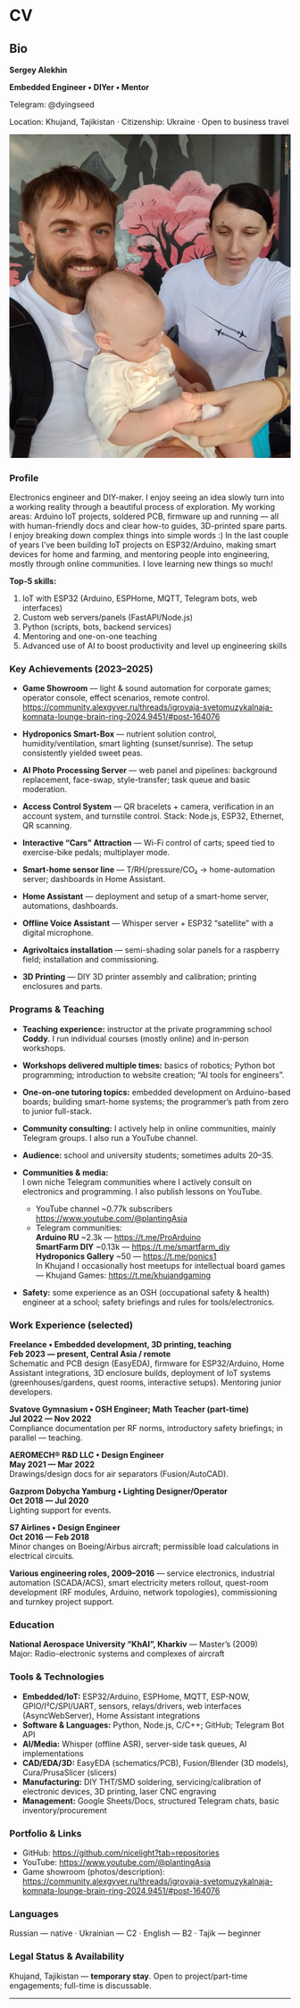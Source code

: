 # CV

## Bio
**Sergey Alekhin**

**Embedded Engineer • DIYer • Mentor**

Telegram: @dyingseed

Location: Khujand, Tajikistan · Citizenship: Ukraine · Open to business travel

![me](ava.png)


### Profile

Electronics engineer and DIY-maker. I enjoy seeing an idea slowly turn into a working reality through a beautiful process of exploration. My working areas: Arduino IoT projects, soldered PCB, firmware up and running — all with human-friendly docs and clear how-to guides, 3D-printed spare parts. I enjoy breaking down complex things into simple words :) In the last couple of years I’ve been building IoT projects on ESP32/Arduino, making smart devices for home and farming, and mentoring people into engineering, mostly through online communities. I love learning new things so much!

**Top-5 skills:**

1. IoT with ESP32 (Arduino, ESPHome, MQTT, Telegram bots, web interfaces)
2. Custom web servers/panels (FastAPI/Node.js)
3. Python (scripts, bots, backend services)
4. Mentoring and one-on-one teaching
5. Advanced use of AI to boost productivity and level up engineering skills

### Key Achievements (2023–2025)

* **Game Showroom** — light & sound automation for corporate games; operator console, effect scenarios, remote control.  
  https://community.alexgyver.ru/threads/igrovaja-svetomuzykalnaja-komnata-lounge-brain-ring-2024.9451/#post-164076

* **Hydroponics Smart-Box** — nutrient solution control, humidity/ventilation, smart lighting (sunset/sunrise). The setup consistently yielded sweet peas.

* **AI Photo Processing Server** — web panel and pipelines: background replacement, face-swap, style-transfer; task queue and basic moderation.

* **Access Control System** — QR bracelets + camera, verification in an account system, and turnstile control. Stack: Node.js, ESP32, Ethernet, QR scanning.

* **Interactive “Cars” Attraction** — Wi-Fi control of carts; speed tied to exercise-bike pedals; multiplayer mode.

* **Smart-home sensor line** — T/RH/pressure/CO₂ → home-automation server; dashboards in Home Assistant.

* **Home Assistant** — deployment and setup of a smart-home server, automations, dashboards.

* **Offline Voice Assistant** — Whisper server + ESP32 “satellite” with a digital microphone.

* **Agrivoltaics installation** — semi-shading solar panels for a raspberry field; installation and commissioning.

* **3D Printing** — DIY 3D printer assembly and calibration; printing enclosures and parts.


### Programs & Teaching

* **Teaching experience:** instructor at the private programming school **Coddy**. I run individual courses (mostly online) and in-person workshops.

* **Workshops delivered multiple times:** basics of robotics; Python bot programming; introduction to website creation; “AI tools for engineers”.

* **One-on-one tutoring topics:** embedded development on Arduino-based boards; building smart-home systems; the programmer’s path from zero to junior full-stack.

* **Community consulting:** I actively help in online communities, mainly Telegram groups. I also run a YouTube channel.

* **Audience:** school and university students; sometimes adults 20–35.

* **Communities & media:**  
I own niche Telegram communities where I actively consult on electronics and programming. I also publish lessons on YouTube.
  * YouTube channel ~0.77k subscribers  
    https://www.youtube.com/@plantingAsia
  * Telegram communities:  
    **Arduino RU** ~2.3k — https://t.me/ProArduino  
    **SmartFarm DIY** ~0.13k — https://t.me/smartfarm_diy  
    **Hydroponics Gallery** ~50 — https://t.me/ponics1  
    In Khujand I occasionally host meetups for intellectual board games — Khujand Games: https://t.me/khujandgaming

* **Safety:** some experience as an OSH (occupational safety & health) engineer at a school; safety briefings and rules for tools/electronics.


### Work Experience (selected)

**Freelance • Embedded development, 3D printing, teaching**  
**Feb 2023 — present, Central Asia / remote**  
Schematic and PCB design (EasyEDA), firmware for ESP32/Arduino, Home Assistant integrations, 3D enclosure builds, deployment of IoT systems (greenhouses/gardens, quest rooms, interactive setups). Mentoring junior developers.

**Svatove Gymnasium • OSH Engineer; Math Teacher (part-time)**  
**Jul 2022 — Nov 2022**  
Compliance documentation per RF norms, introductory safety briefings; in parallel — teaching.

**AEROMECH® R&D LLC • Design Engineer**  
**May 2021 — Mar 2022**  
Drawings/design docs for air separators (Fusion/AutoCAD).

**Gazprom Dobycha Yamburg • Lighting Designer/Operator**  
**Oct 2018 — Jul 2020**  
Lighting support for events.

**S7 Airlines • Design Engineer**  
**Oct 2016 — Feb 2018**  
Minor changes on Boeing/Airbus aircraft; permissible load calculations in electrical circuits.

**Various engineering roles, 2009–2016** — service electronics, industrial automation (SCADA/ACS), smart electricity meters rollout, quest-room development (RF modules, Arduino, network topologies), commissioning and turnkey project support.


### Education

**National Aerospace University “KhAI”, Kharkiv** — Master’s (2009)  
Major: Radio-electronic systems and complexes of aircraft


### Tools & Technologies

* **Embedded/IoT:** ESP32/Arduino, ESPHome, MQTT, ESP-NOW, GPIO/I²C/SPI/UART, sensors, relays/drivers, web interfaces (AsyncWebServer), Home Assistant integrations
* **Software & Languages:** Python, Node.js, C/C++; GitHub; Telegram Bot API
* **AI/Media:** Whisper (offline ASR), server-side task queues, AI implementations
* **CAD/EDA/3D:** EasyEDA (schematics/PCB), Fusion/Blender (3D models), Cura/PrusaSlicer (slicers)
* **Manufacturing:** DIY THT/SMD soldering, servicing/calibration of electronic devices, 3D printing, laser CNC engraving
* **Management:** Google Sheets/Docs, structured Telegram chats, basic inventory/procurement


### Portfolio & Links

* GitHub: https://github.com/nicelight?tab=repositories
* YouTube: https://www.youtube.com/@plantingAsia
* Game showroom (photos/description): https://community.alexgyver.ru/threads/igrovaja-svetomuzykalnaja-komnata-lounge-brain-ring-2024.9451/#post-164076


### Languages

Russian — native · Ukrainian — C2 · English — B2 · Tajik — beginner


### Legal Status & Availability

Khujand, Tajikistan — **temporary stay**. Open to project/part-time engagements; full-time is discussable.

---
